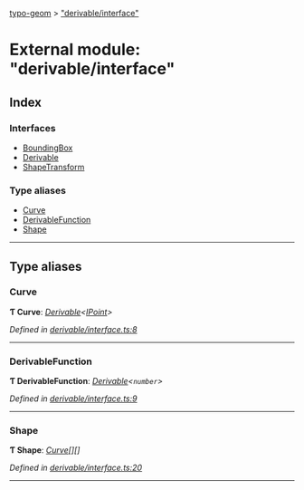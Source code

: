 [typo-geom](../README.md) > ["derivable/interface"](../modules/_derivable_interface_.md)

# External module: "derivable/interface"

## Index

### Interfaces

* [BoundingBox](../interfaces/_derivable_interface_.boundingbox.md)
* [Derivable](../interfaces/_derivable_interface_.derivable.md)
* [ShapeTransform](../interfaces/_derivable_interface_.shapetransform.md)

### Type aliases

* [Curve](_derivable_interface_.md#curve)
* [DerivableFunction](_derivable_interface_.md#derivablefunction)
* [Shape](_derivable_interface_.md#shape)

---

## Type aliases

<a id="curve"></a>

###  Curve

**Ƭ Curve**: *[Derivable](../interfaces/_derivable_interface_.derivable.md)<[IPoint](_point_interface_.md#ipoint)>*

*Defined in [derivable/interface.ts:8](https://github.com/be5invis/typo-geom/blob/d307ff5/src/derivable/interface.ts#L8)*

___
<a id="derivablefunction"></a>

###  DerivableFunction

**Ƭ DerivableFunction**: *[Derivable](../interfaces/_derivable_interface_.derivable.md)<`number`>*

*Defined in [derivable/interface.ts:9](https://github.com/be5invis/typo-geom/blob/d307ff5/src/derivable/interface.ts#L9)*

___
<a id="shape"></a>

###  Shape

**Ƭ Shape**: *[Curve](_derivable_interface_.md#curve)[][]*

*Defined in [derivable/interface.ts:20](https://github.com/be5invis/typo-geom/blob/d307ff5/src/derivable/interface.ts#L20)*

___


